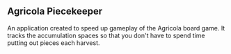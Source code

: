 Agricola Piecekeeper
--------------------
An application created to speed up gameplay of the Agricola board game. It tracks the accumulation spaces so that you don't have to spend time putting out pieces each harvest.

